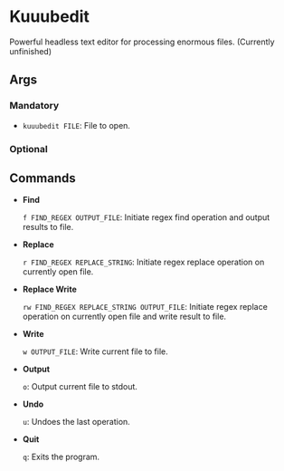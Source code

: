 # Kuuubedit

Powerful headless text editor for processing enormous files. (Currently unfinished)

## Args

### Mandatory

- `kuuubedit FILE`: File to open.

### Optional



## Commands

- **Find**

    `f FIND_REGEX OUTPUT_FILE`: Initiate regex find operation and output results to file.

- **Replace**

    `r FIND_REGEX REPLACE_STRING`: Initiate regex replace operation on currently open file.

- **Replace Write**

    `rw FIND_REGEX REPLACE_STRING OUTPUT_FILE`: Initiate regex replace operation on currently open file and write result to file.

- **Write**

    `w OUTPUT_FILE`: Write current file to file.

- **Output**

    `o`: Output current file to stdout.

- **Undo**

    `u`: Undoes the last operation.

- **Quit**

    `q`: Exits the program.
